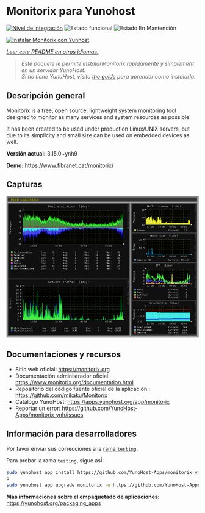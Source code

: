 <!--
Este archivo README esta generado automaticamente<https://github.com/YunoHost/apps/tree/master/tools/readme_generator>
No se debe editar a mano.
-->

# Monitorix para Yunohost

[![Nivel de integración](https://dash.yunohost.org/integration/monitorix.svg)](https://ci-apps.yunohost.org/ci/apps/monitorix/) ![Estado funcional](https://ci-apps.yunohost.org/ci/badges/monitorix.status.svg) ![Estado En Mantención](https://ci-apps.yunohost.org/ci/badges/monitorix.maintain.svg)

[![Instalar Monitorix con Yunhost](https://install-app.yunohost.org/install-with-yunohost.svg)](https://install-app.yunohost.org/?app=monitorix)

*[Leer este README en otros idiomas.](./ALL_README.md)*

> *Este paquete le permite instalarMonitorix rapidamente y simplement en un servidor YunoHost.*  
> *Si no tiene YunoHost, visita [the guide](https://yunohost.org/install) para aprender como instalarla.*

## Descripción general

Monitorix is a free, open source, lightweight system monitoring tool designed to monitor as many services and system resources as possible.

It has been created to be used under production Linux/UNIX servers, but due to its simplicity and small size can be used on embedded devices as well.


**Versión actual:** 3.15.0~ynh9

**Demo:** <https://www.fibranet.cat/monitorix/>

## Capturas

![Captura de Monitorix](./doc/screenshots/mail.png)

## Documentaciones y recursos

- Sitio web oficial: <https://monitorix.org>
- Documentación administrador oficial: <https://www.monitorix.org/documentation.html>
- Repositorio del código fuente oficial de la aplicación : <https://github.com/mikaku/Monitorix>
- Catálogo YunoHost: <https://apps.yunohost.org/app/monitorix>
- Reportar un error: <https://github.com/YunoHost-Apps/monitorix_ynh/issues>

## Información para desarrolladores

Por favor enviar sus correcciones a la [rama `testing`](https://github.com/YunoHost-Apps/monitorix_ynh/tree/testing).

Para probar la rama `testing`, sigue asÍ:

```bash
sudo yunohost app install https://github.com/YunoHost-Apps/monitorix_ynh/tree/testing --debug
o
sudo yunohost app upgrade monitorix -u https://github.com/YunoHost-Apps/monitorix_ynh/tree/testing --debug
```

**Mas informaciones sobre el empaquetado de aplicaciones:** <https://yunohost.org/packaging_apps>
